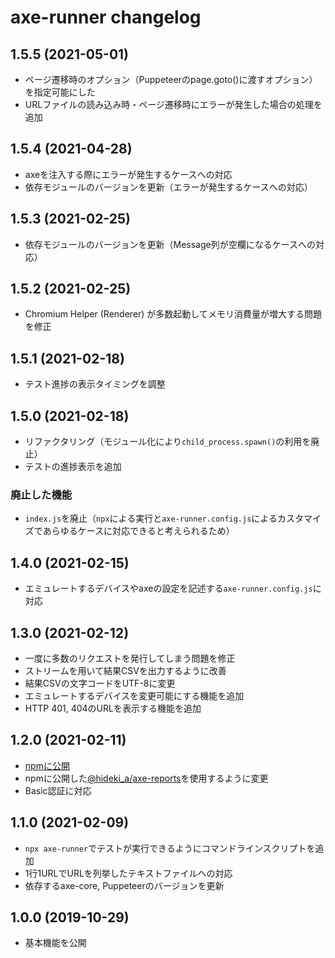 # axe-runner changelog

## 1.5.5 (2021-05-01)

- ページ遷移時のオプション（Puppeteerのpage.goto()に渡すオプション）を指定可能にした
- URLファイルの読み込み時・ページ遷移時にエラーが発生した場合の処理を追加

## 1.5.4 (2021-04-28)

- axeを注入する際にエラーが発生するケースへの対応
- 依存モジュールのバージョンを更新（エラーが発生するケースへの対応）

## 1.5.3 (2021-02-25)

- 依存モジュールのバージョンを更新（Message列が空欄になるケースへの対応）

## 1.5.2 (2021-02-25)

- Chromium Helper (Renderer) が多数起動してメモリ消費量が増大する問題を修正

## 1.5.1 (2021-02-18)

- テスト進捗の表示タイミングを調整

## 1.5.0 (2021-02-18)

- リファクタリング（モジュール化により`child_process.spawn()`の利用を廃止）
- テストの進捗表示を追加

### 廃止した機能

- `index.js`を廃止（`npx`による実行と`axe-runner.config.js`によるカスタマイズであらゆるケースに対応できると考えられるため）

## 1.4.0 (2021-02-15)

- エミュレートするデバイスやaxeの設定を記述する`axe-runner.config.js`に対応

## 1.3.0 (2021-02-12)

- 一度に多数のリクエストを発行してしまう問題を修正
- ストリームを用いて結果CSVを出力するように改善
- 結果CSVの文字コードをUTF-8に変更
- エミュレートするデバイスを変更可能にする機能を追加
- HTTP 401, 404のURLを表示する機能を追加

## 1.2.0 (2021-02-11)

- [npmに公開](https://www.npmjs.com/package/axe-runner)
- npmに公開した[@hideki_a/axe-reports](https://www.npmjs.com/package/@hideki_a/axe-reports)を使用するように変更
- Basic認証に対応

## 1.1.0 (2021-02-09)

- `npx axe-runner`でテストが実行できるようにコマンドラインスクリプトを追加
- 1行1URLでURLを列挙したテキストファイルへの対応
- 依存するaxe-core, Puppeteerのバージョンを更新

## 1.0.0 (2019-10-29)

- 基本機能を公開
